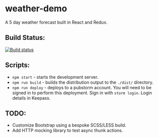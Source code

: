# weather-demo

A 5 day weather forecast built in React and Redux.

## Build Status:

[![Build status](https://ci.appveyor.com/api/projects/status/bncfvior69hdf0je?svg=true)](https://ci.appveyor.com/project/hofnarwillie/weather-demo)


## Scripts:

* `npm start` - starts the development server.
* `npm run build` - builds the distribution output to the `./dist/` directory.
* `npm run deploy` - deploys to a pubstorm account. You will need to be signed in to perform this deployment. Sign in with `storm login`. Login details in Keepass.

## TODO:

* Customize Bootstrap using a bespoke SCSS/LESS build.
* Add HTTP mocking library to test async thunk actions.